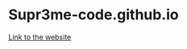 # Supr3me-code.github.io

<a href="https://Supr3me-code.github.io" target="_blank">Link to the website</a>
